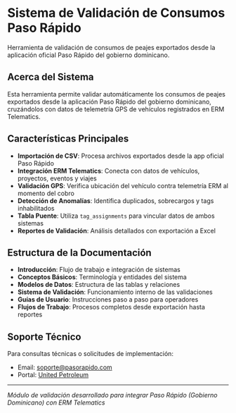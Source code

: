 # Sistema de Validación de Consumos Paso Rápido

Herramienta de validación de consumos de peajes exportados desde la aplicación oficial Paso Rápido del gobierno dominicano.

## Acerca del Sistema

Esta herramienta permite validar automáticamente los consumos de peajes exportados desde la aplicación Paso Rápido del gobierno dominicano, cruzándolos con datos de telemetría GPS de vehículos registrados en ERM Telematics.

## Características Principales

- **Importación de CSV**: Procesa archivos exportados desde la app oficial Paso Rápido
- **Integración ERM Telematics**: Conecta con datos de vehículos, proyectos, eventos y viajes
- **Validación GPS**: Verifica ubicación del vehículo contra telemetría ERM al momento del cobro
- **Detección de Anomalías**: Identifica duplicados, sobrecargos y tags inhabilitados
- **Tabla Puente**: Utiliza `tag_assignments` para vincular datos de ambos sistemas
- **Reportes de Validación**: Análisis detallados con exportación a Excel

## Estructura de la Documentación

- **Introducción**: Flujo de trabajo e integración de sistemas
- **Conceptos Básicos**: Terminología y entidades del sistema
- **Modelos de Datos**: Estructura de las tablas y relaciones
- **Sistema de Validación**: Funcionamiento interno de las validaciones
- **Guías de Usuario**: Instrucciones paso a paso para operadores
- **Flujos de Trabajo**: Procesos completos desde exportación hasta reportes

## Soporte Técnico

Para consultas técnicas o solicitudes de implementación:
- Email: soporte@pasorapido.com
- Portal: [United Petroleum](https://unitedpetroleum.com.do)

---

*Módulo de validación desarrollado para integrar Paso Rápido (Gobierno Dominicano) con ERM Telematics* 